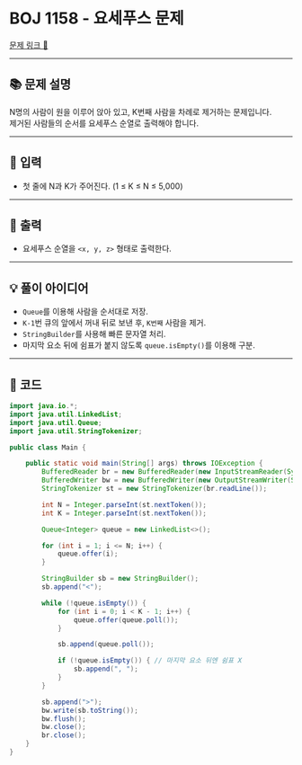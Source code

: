 # BOJ 1158 - 요세푸스 문제

[문제 링크 🔗](https://www.acmicpc.net/problem/1158)

---

## 📚 문제 설명
N명의 사람이 원을 이루어 앉아 있고, K번째 사람을 차례로 제거하는 문제입니다.  
제거된 사람들의 순서를 요세푸스 순열로 출력해야 합니다.

---

## 📝 입력
- 첫 줄에 N과 K가 주어진다. (1 ≤ K ≤ N ≤ 5,000)

---

## 📝 출력
- 요세푸스 순열을 `<x, y, z>` 형태로 출력한다.

---

## 💡 풀이 아이디어
- `Queue`를 이용해 사람을 순서대로 저장.
- `K-1`번 큐의 앞에서 꺼내 뒤로 보낸 후, `K번째` 사람을 제거.
- `StringBuilder`를 사용해 빠른 문자열 처리.
- 마지막 요소 뒤에 쉼표가 붙지 않도록 `queue.isEmpty()`를 이용해 구분.

---

## 📝 코드

```java
import java.io.*;
import java.util.LinkedList;
import java.util.Queue;
import java.util.StringTokenizer;

public class Main {

    public static void main(String[] args) throws IOException {
        BufferedReader br = new BufferedReader(new InputStreamReader(System.in));
        BufferedWriter bw = new BufferedWriter(new OutputStreamWriter(System.out));
        StringTokenizer st = new StringTokenizer(br.readLine());

        int N = Integer.parseInt(st.nextToken());
        int K = Integer.parseInt(st.nextToken());

        Queue<Integer> queue = new LinkedList<>();

        for (int i = 1; i <= N; i++) {
            queue.offer(i);
        }

        StringBuilder sb = new StringBuilder();
        sb.append("<");

        while (!queue.isEmpty()) {
            for (int i = 0; i < K - 1; i++) {
                queue.offer(queue.poll());
            }

            sb.append(queue.poll());

            if (!queue.isEmpty()) { // 마지막 요소 뒤엔 쉼표 X
                sb.append(", ");
            }
        }

        sb.append(">");
        bw.write(sb.toString());
        bw.flush();
        bw.close();
        br.close();
    }
}
```